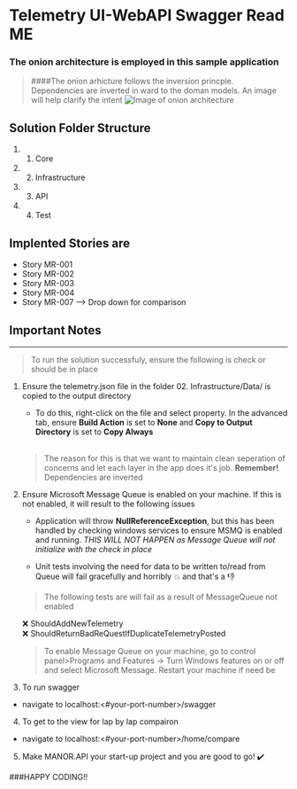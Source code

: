 # Telemetry UI-WebAPI Swagger Read ME

### The onion architecture is employed in this sample application
> ####The onion arhicture follows the inversion princple. Dependencies are inverted in ward to the doman models. An image will help clarify the intent
![Image of onion architecture](https://sbrakl.files.wordpress.com/2014/11/111814_1006_onionarchit6.png?w=625)

Solution Folder Structure
---
1. 01. Core
2. 02. Infrastructure
3. 03. API
4. 04. Test

Implented Stories are
---
+ Story MR-001
+ Story MR-002
+ Story MR-003
+ Story MR-004
+ Story MR-007 --> Drop down for comparison

## Important Notes
---
> To run the solution successfuly, ensure the following is check or should be in place

1. Ensure the telemetry.json file in the folder 02. Infrastructure/Data/ is copied to the output directory
    +  To do this, right-click on the file and select property. In the advanced tab, ensure **Build Action** is set to **None** and **Copy        to Output Directory** is set to **Copy Always** <br/><br/>

    > The reason for this is that we want to maintain clean seperation of concerns and let each layer in the app does it's job.          **Remember!** Dependencies are inverted
    
2. Ensure Microsoft Message Queue is enabled on your machine. If this is not enabled, it will result to the following issues
   + Application will throw **NullReferenceException**, but this has been handled by checking windows services to ensure MSMQ is enabled        and running. _THIS WILL NOT HAPPEN as Message Queue will not initialize with the check in place_
   
   + Unit tests involving the need for data to be written to/read from Queue will fail gracefully and horribly :boom: and that's a :thumbsdown:
   
   > The following tests are will fail as a result of MessageQueue not enabled
   
    :x: ShouldAddNewTelemetry <br/>
    :x:  ShouldReturnBadReQuestIfDuplicateTelemetryPosted
    
    > To enable Message Queue on your machine, go to control panel>Programs and Features -> Turn Windows features on or off and select Microsoft Message. Restart your machine if need be
   
3. To run swagger
 + navigate to localhost:<#your-port-number>/swagger
 
 
4. To get to the view for lap by lap compairon
  + navigate to localhost:<#your-port-number>/home/compare
  
5. Make MANOR.API your start-up project and you are good to go! :heavy_check_mark:


###HAPPY CODING!!
